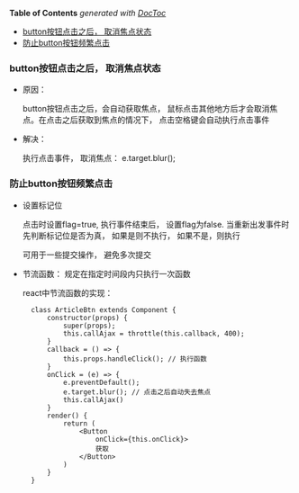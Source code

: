 <!-- START doctoc generated TOC please keep comment here to allow auto update -->
<!-- DON'T EDIT THIS SECTION, INSTEAD RE-RUN doctoc TO UPDATE -->
**Table of Contents**  *generated with [DocToc](https://github.com/thlorenz/doctoc)*

- [button按钮点击之后， 取消焦点状态](#button%E6%8C%89%E9%92%AE%E7%82%B9%E5%87%BB%E4%B9%8B%E5%90%8E-%E5%8F%96%E6%B6%88%E7%84%A6%E7%82%B9%E7%8A%B6%E6%80%81)
- [防止button按钮频繁点击](#%E9%98%B2%E6%AD%A2button%E6%8C%89%E9%92%AE%E9%A2%91%E7%B9%81%E7%82%B9%E5%87%BB)

<!-- END doctoc generated TOC please keep comment here to allow auto update -->

<!--
 * @Descript
 * @Author: qiaolingniu
 * @LastEditors: qiaolingniu
 * @Date: 2019-10-31 10:39:09
 * @LastEditTime: 2019-11-04 14:58:53
 -->

### button按钮点击之后， 取消焦点状态

- 原因： 
    
    button按钮点击之后，会自动获取焦点， 鼠标点击其他地方后才会取消焦点。在点击之后获取到焦点的情况下， 点击空格键会自动执行点击事件

- 解决： 

    执行点击事件， 取消焦点： e.target.blur();

### 防止button按钮频繁点击

- 设置标记位

    点击时设置flag=true, 执行事件结束后， 设置flag为false. 当重新出发事件时先判断标记位是否为真， 如果是则不执行， 如果不是，则执行

    可用于一些提交操作， 避免多次提交

- 节流函数： 规定在指定时间段内只执行一次函数

    react中节流函数的实现：

        class ArticleBtn extends Component {
            constructor(props) {
                super(props);
                this.callAjax = throttle(this.callback, 400);
            }
            callback = () => {
                this.props.handleClick(); // 执行函数
            }
            onClick = (e) => {
                e.preventDefault();
                e.target.blur(); // 点击之后自动失去焦点
                this.callAjax()
            }
            render() {
                return (
                    <Button
                        onClick={this.onClick}>
                        获取
                    </Button>
                )
            }
        }

    


    
